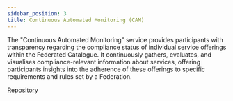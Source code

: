 ```yaml
---
sidebar_position: 3
title: Continuous Automated Monitoring (CAM) 
---
```


The "Continuous Automated Monitoring" service provides participants with transparency regarding the compliance status of individual service offerings within the Federated Catalogue. It continuously gathers, evaluates, and visualises compliance-relevant information about services, offering participants insights into the adherence of these offerings to specific requirements and rules set by a Federation. 

<div class="mtp-3">
    <a href="https://gitlab.eclipse.org/eclipse/xfsc/cam" target="_blank" class="primaryBtn">Repository</a>
</div>